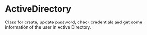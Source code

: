 # ActiveDirectory

Class for create, update password, check credentials and get some informatión of the user in Active Directory. 
